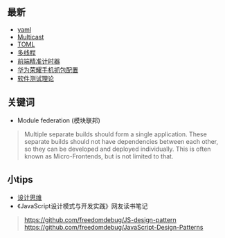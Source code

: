## 最新
* [yaml](/files/others/yaml)
* [Multicast](/files/others/Multicast)
* [TOML](https://toml.io/cn/)
* [多线程](/files/others/多线程)
* [前端精准计时器](/files/others/前端精准计时器)
* [华为荣耀手机抓包配置](/files/others/华为荣耀手机抓包配置.md)
* [软件测试理论](/files/others/软件测试理论)


## 关键词

* Module federation (模块联邦)
> Multiple separate builds should form a single application. These separate builds should not have dependencies between each other, so they can be developed and deployed individually. This is often known as Micro-Frontends, but is not limited to that.

## 小tips

* [设计思维](/files/软件设计/设计思维)
* 《JavaScript设计模式与开发实践》网友读书笔记
> https://github.com/freedomdebug/JS-design-pattern
> https://github.com/freedomdebug/JavaScript-Design-Patterns